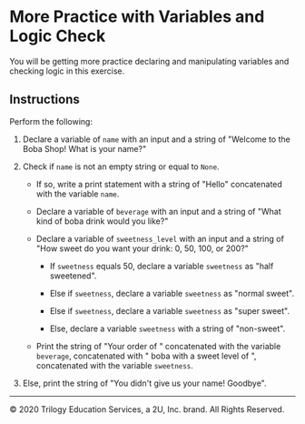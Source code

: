 # More Practice with Variables and Logic Check

You will be getting more practice declaring and manipulating variables and checking logic in this exercise.

## Instructions

Perform the following:

1. Declare a variable of `name` with an input and a string of "Welcome to the Boba Shop! What is your name?"

2. Check if `name` is not an empty string or equal to `None`.

    * If so, write a print statement with a string of "Hello" concatenated with the variable `name`.

    * Declare a variable of `beverage` with an input and a string of "What kind of boba drink would you like?"

    * Declare a variable of `sweetness_level` with an input and a string of "How sweet do you want your drink: 0, 50, 100, or 200?"

        * If `sweetness` equals 50, declare a variable `sweetness` as "half sweetened".

        * Else if `sweetness`, declare a variable `sweetness` as "normal sweet".

        * Else if `sweetness`, declare a variable `sweetness` as "super sweet".

        * Else, declare a variable `sweetness` with a string of "non-sweet".

    * Print the string of "Your order of " concatenated with the variable `beverage`, concatenated with " boba with a sweet level of ", concatenated with the variable `sweetness`.

3. Else, print the string of "You didn't give us your name! Goodbye".

---

© 2020 Trilogy Education Services, a 2U, Inc. brand. All Rights Reserved.
